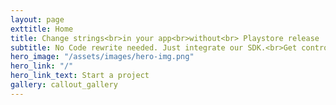 ```yaml
---
layout: page
exttitle: Home
title: Change strings<br>in your app<br>without<br> Playstore release
subtitle: No Code rewrite needed. Just integrate our SDK.<br>Get control to instantaneously change strings in your app with Cloudrene.
hero_image: "/assets/images/hero-img.png"
hero_link: "/"
hero_link_text: Start a project
gallery: callout_gallery
--- 
```

